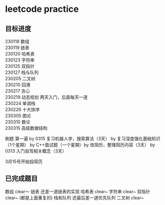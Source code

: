 # leetcode practice
## 目标进度
230118 数组 <br>
230119 链表 <br>
230120 哈希表 <br>
230123 字符串 <br>
230125 双指针 <br>
230127 栈与队列 <br>
230205 二叉树 <br>
230210 回溯 <br>
230217 贪心 <br>
230219 动态规划 两天入门，后面每天一道<br>
230224 单调栈 <br>
230226 十大排序 <br>
230305 图论 <br>
230310 数论 <br>
230315 高级数据结构 <br>

刷题 第一遍 by 0315
复习机器人学，搜索算法（3天） by
复习深度强化基础知识（1个星期） by
C++面试题（一个星期）by
改简历，整理简历内容（3天） by 0313
入门自驾相关概念（3天）

3月15号开始投简历
## 已完成题目
数组 clear～
链表 还差一道链表的实现
哈希表 clear~
字符串 clear~
双指针 clear~ (都是上面重复的)
栈和队列 还最后差一道优先队列
二叉树 clear~
